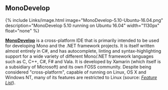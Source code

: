 ## MonoDevelop
{% include Links/image.html image="MonoDevelop-5.10-Ubuntu-16.04.png" description="MonoDevelop 5.10 running on Ubuntu 16.04" width="1130px" float="none" %}

[**MonoDevelop**](http://www.monodevelop.com/) is a cross-platform IDE that is primarily intended to be used for developing Mono and the .NET framework projects. It is itself written almost entirely in C#, and has autocomplete, linting and syntax-highlighting support for a wide variety of different Mono/.NET framework languages such as C, C++, C#, F# and Vala. It is developed by Xamarin (which itself is a subsidiary of Microsoft) and its own FOSS community. Despite being considered "cross-platform", capable of running on Linux, OS X and Windows NT, many of its features are restricted to Linux (source: [*Feature List*](http://www.monodevelop.com/documentation/feature-list/)).
